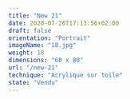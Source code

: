 ```yaml
---
title: "New 21"
date: 2020-07-26T17:13:56+02:00
draft: false
orientation: "Portrait"
imageName: "18.jpg"
weight: 18
dimensions: "60 x 80"
url: "/new-21"
technique: "Acrylique sur toile"
state: "Vendu"
---
```



